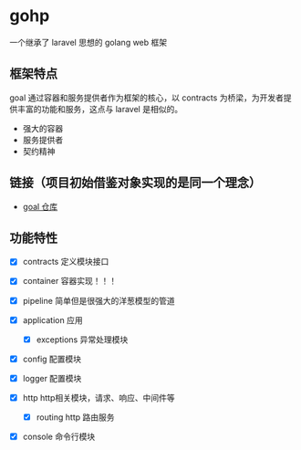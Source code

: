 # gohp
一个继承了 laravel 思想的 golang web 框架

## 框架特点
goal 通过容器和服务提供者作为框架的核心，以 contracts 为桥梁，为开发者提供丰富的功能和服务，这点与 laravel 是相似的。
* 强大的容器
* 服务提供者
* 契约精神

## 链接（项目初始借鉴对象实现的是同一个理念）
* [goal 仓库](https://github.com/goal-web/goal)

## 功能特性

* [x] contracts 定义模块接口
* [x] container 容器实现！！！
* [x] pipeline 简单但是很强大的洋葱模型的管道
* [x] application 应用
    * [x] exceptions 异常处理模块
* [x] config 配置模块
* [x] logger 配置模块
* [x] http http相关模块，请求、响应、中间件等
    * [x] routing http 路由服务
* [x] console 命令行模块

